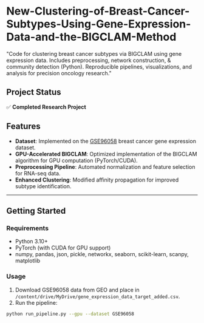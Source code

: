 # New-Clustering-of-Breast-Cancer-Subtypes-Using-Gene-Expression-Data-and-the-BIGCLAM-Method
"Code for clustering breast cancer subtypes via BIGCLAM using gene expression data. Includes preprocessing, network construction, &amp; community detection (Python). Reproducible pipelines, visualizations, and analysis for precision oncology research."

## Project Status  
✅ **Completed Research Project**  

## Features  
- **Dataset**: Implemented on the [GSE96058](https://www.ncbi.nlm.nih.gov/geo/query/acc.cgi?acc=GSE96058) breast cancer gene expression dataset.  
- **GPU-Accelerated BIGCLAM**: Optimized implementation of the BIGCLAM algorithm for GPU computation (PyTorch/CUDA).  
- **Preprocessing Pipeline**: Automated normalization and feature selection for RNA-seq data.  
- **Enhanced Clustering**: Modified affinity propagation for improved subtype identification.  
 
---

## Getting Started  

### Requirements  
- Python 3.10+  
- PyTorch (with CUDA for GPU support)  
- numpy, pandas, json, pickle, networkx, seaborn, scikit-learn, scanpy, matplotlib  

### Usage  
1. Download GSE96058 data from GEO and place in `/content/drive/MyDrive/gene_expression_data_target_added.csv`.  
2. Run the pipeline:  
```bash  
python run_pipeline.py --gpu --dataset GSE96058
